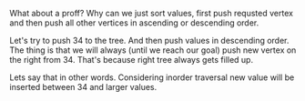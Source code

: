 What about a proff? Why can we just sort values, first push requsted vertex and then push all other vertices in ascending or descending order.

Let's try to push 34 to the tree. And then push values in descending order. The thing is that we will always (until we reach our goal) push new vertex on the right from 34. That's because right tree always gets filled up.

Lets say that in other words. Considering inorder traversal new value will be inserted between 34 and larger values.

